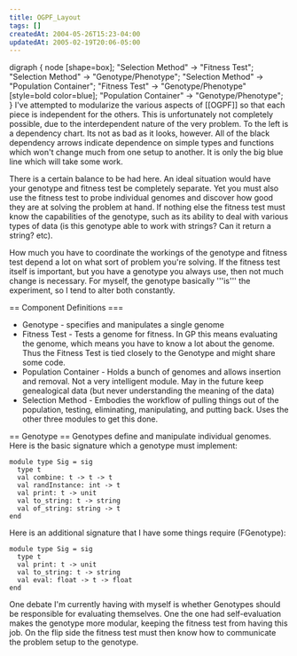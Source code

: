 ```yaml
---
title: OGPF_Layout
tags: []
createdAt: 2004-05-26T15:23-04:00
updatedAt: 2005-02-19T20:06-05:00
---
```


<graph>
digraph {
  node [shape=box];
  "Selection Method" -> "Fitness Test";
  "Selection Method" -> "Genotype/Phenotype";
  "Selection Method" -> "Population Container";
  "Fitness Test" -> "Genotype/Phenotype" [style=bold color=blue];
  "Population Container" -> "Genotype/Phenotype";
}
</graph>
I've attempted to modularize the various aspects of [[OGPF]] so that each piece is independent for the others. This is unfortunately not completely possible, due to the interdependent nature of the very problem. To the left is a dependency chart. Its not as bad as it looks, however. All of the black dependency arrows indicate dependence on simple types and functions which won't change much from one setup to another. It is only the big blue line which will take some work.

There is a certain balance to be had here. An ideal situation would have your genotype and fitness test be completely separate. Yet you must also use the fitness test to probe individual genomes and discover how good they are at solving the problem at hand. If nothing else the fitness test must know the capabilities of the genotype, such as its ability to deal with various types of data (is this genotype able to work with strings? Can it return a string? etc).

How much you have to coordinate the workings of the genotype and fitness test depend a lot on what sort of problem you're solving. If the fitness test itself is important, but you have a genotype you always use, then not much change is necessary. For myself, the genotype basically '''is''' the experiment, so I tend to alter both constantly.

== Component Definitions ===
* Genotype - specifies and manipulates a single genome
* Fitness Test - Tests a genome for fitness. In GP this means evaluating the genome, which means you have to know a lot about the genome. Thus the Fitness Test is tied closely to the Genotype and might share some code.
* Population Container - Holds a bunch of genomes and allows insertion and removal. Not a very intelligent module. May in the future keep genealogical data (but never understanding the meaning of the data)
* Selection Method - Embodies the workflow of pulling things out of the population, testing, eliminating, manipulating, and putting back.  Uses the other three modules to get this done.


== Genotype ==
Genotypes define and manipulate individual genomes. Here is the basic signature which a genotype must implement:
```
module type Sig = sig
  type t
  val combine: t -> t -> t
  val randInstance: int -> t
  val print: t -> unit
  val to_string: t -> string
  val of_string: string -> t
end
```

Here is an additional signature that I have some things require (FGenotype):
```
module type Sig = sig
  type t
  val print: t -> unit
  val to_string: t -> string
  val eval: float -> t -> float
end
```

One debate I'm currently having with myself is whether Genotypes should be responsible for evaluating themselves. One the one had self-evaluation makes the genotype more modular, keeping the fitness test from having this job. On the flip side the fitness test must then know how to communicate the problem setup to the genotype.

